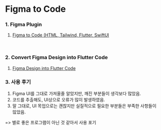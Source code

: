 # Figma to Code

### 1. Figma Plugin
1. [Figma to Code (HTML, Tailwind, Flutter, SwiftUI](https://www.figma.com/community/plugin/842128343887142055)

<br>

### 2. Convert Figma Design into Flutter Code
1. [Figma Design into Flutter Code](https://www.youtube.com/watch?v=t7lUSiddFd4)

### 3. 사용 후기
1. Figma UI를 그대로 가져올줄 알았지만, 깨진 부분들이 생각보다 많았음.
2. 코드를 추출해도, UI상으로 오류가 많이 발생하였음.
3. 말 그대로, UI 목업으로는 괜찮지만 실질적으로 필요한 부분들은 부족한 사항들이 많았음.
   
=> 별로 좋은 프로그램이 아닌 것 같아서 사용 포기

<br>
